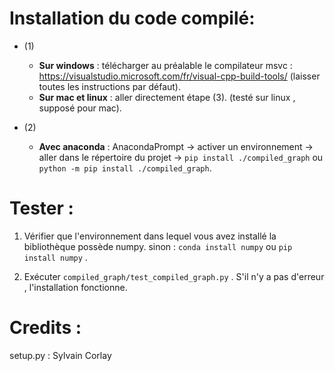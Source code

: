 # Installation du code compilé:
- (1)
    - **Sur windows** : télécharger au préalable le compilateur msvc : https://visualstudio.microsoft.com/fr/visual-cpp-build-tools/ (laisser toutes les instructions par défaut).
    - **Sur mac et linux** : aller directement étape (3). (testé sur linux , supposé pour mac).

- (2)
    - **Avec anaconda** : AnacondaPrompt -> activer un environnement -> aller dans le répertoire du projet -> `pip install ./compiled_graph`  ou  `python -m pip install ./compiled_graph`.

# Tester :
1. Vérifier que l'environnement dans lequel vous avez installé la bibliothèque possède numpy. sinon : `conda install numpy` ou `pip install numpy` .

2. Exécuter `compiled_graph/test_compiled_graph.py` . S'il n'y a pas d'erreur , l'installation fonctionne.


# Credits :
setup.py : Sylvain Corlay
